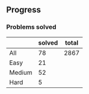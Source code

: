 ## Progress
### Problems solved
|          | solved | total |
|----------|--------|-------|
| All      |   78   |  2867 |
| Easy     |   21   |
| Medium   |   52   |
| Hard     |   5    |
